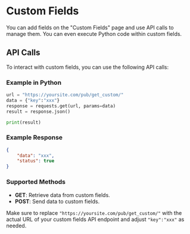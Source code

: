 # Custom Fields

You can add fields on the "Custom Fields" page and use API calls to manage them. You can even execute Python code within custom fields.

## API Calls

To interact with custom fields, you can use the following API calls:

### Example in Python

```python
url = "https://yoursite.com/pub/get_custom/"
data = {"key":"xxx"}
response = requests.get(url, params=data)
result = response.json()

print(result)
```

### Example Response

```json
{
    "data": "xxx",
    "status": true
}
```

### Supported Methods

- **GET**: Retrieve data from custom fields.
- **POST**: Send data to custom fields.

Make sure to replace `"https://yoursite.com/pub/get_custom/"` with the actual URL of your custom fields API endpoint and adjust `"key":"xxx"` as needed.